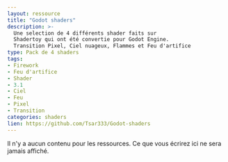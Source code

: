 ```yaml
---
layout: ressource
title: "Godot shaders"
description: >-
  Une selection de 4 différents shader faits sur
  Shadertoy qui ont été convertie pour Godot Engine.
  Transition Pixel, Ciel nuageux, Flammes et Feu d'artifice
type: Pack de 4 shaders
tags:
- Firework
- Feu d'artifice
- Shader
- 3.1
- Ciel
- Feu
- Pixel
- Transition
categories: shaders
lien: https://github.com/Tsar333/Godot-shaders
---
```


Il n'y a aucun contenu pour les ressources.
Ce que vous écrirez ici ne sera jamais affiché.
